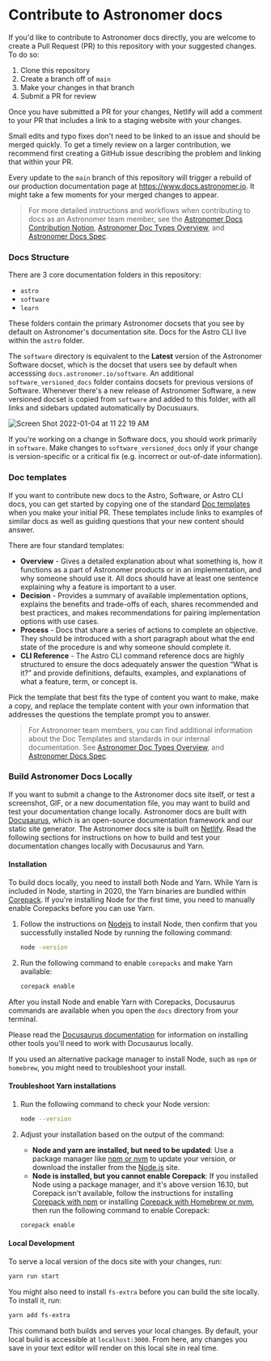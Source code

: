 # Contribute to Astronomer docs

If you'd like to contribute to Astronomer docs directly, you are welcome to create a Pull Request (PR) to this repository with your suggested changes. To do so:

1. Clone this repository
2. Create a branch off of `main`
3. Make your changes in that branch
4. Submit a PR for review

Once you have submitted a PR for your changes, Netlify will add a comment to your PR that includes a link to a staging website with your changes.

Small edits and typo fixes don't need to be linked to an issue and should be merged quickly. To get a timely review on a larger contribution, we recommend first creating a GitHub issue describing the problem and linking that within your PR.

Every update to the `main` branch of this repository will trigger a rebuild of our production documentation page at https://www.docs.astronomer.io. It might take a few moments for your merged changes to appear.

> For more detailed instructions and workflows when contributing to docs as an Astronomer team member, see the [Astronomer Docs Contribution Notion](https://www.notion.so/astronomerio/Contribute-a-Docs-Pull-Request-a3ca9018fdbc4206b120a6d530a8401b), [Astronomer Doc Types Overview](https://www.notion.so/astronomerio/Doc-Types-Overview-1015aeb5fb74457eb366bcc0bcbb63d0?pvs=4), and [Astronomer Docs Spec](https://www.notion.so/astronomerio/Doc-Types-Spec-2a6d3e0332574ddaa5e4d89f99fff5ca?pvs=4).

### Docs Structure

There are 3 core documentation folders in this repository:

- `astro`
- `software`
- `learn`

These folders contain the primary Astronomer docsets that you see by default on Astronomer's documentation site. Docs for the Astro CLI live within the `astro` folder.

The `software` directory is equivalent to the **Latest** version of the Astronomer Software docset, which is the docset that users see by default when accesssing `docs.astronomer.io/software`. An additional `software_versioned_docs` folder contains docsets for previous versions of Software. Whenever there's a new release of Astronomer Software, a new versioned docset is copied from `software` and added to this folder, with all links and sidebars updated automatically by Docusuaurs.

![Screen Shot 2022-01-04 at 11 22 19 AM](https://user-images.githubusercontent.com/74574233/148051957-b739ba42-2fc7-4344-b0a0-4f78881fd68c.png)

If you're working on a change in Software docs, you should work primarily in `software`. Make changes to `software_versioned_docs` only if your change is version-specific or a critical fix (e.g. incorrect or out-of-date information).

### Doc templates

If you want to contribute new docs to the Astro, Software, or Astro CLI docs, you can get started by copying one of the standard [Doc templates](https://github.com/astronomer/docs/blob/main/doc-templates) when you make your initial PR. These templates include links to examples of similar docs as well as guiding questions that your new content should answer.

There are four standard templates:

* **Overview** -  Gives a detailed explanation about what something is, how it functions as a part of Astronomer products or in an implementation, and why someone should use it. All docs should have at least one sentence explaining why a feature is important to a user.
* **Decision** - Provides a summary of available implementation options, explains the benefits and trade-offs of each, shares recommended and best practices, and makes recommendations for pairing implementation options with use cases.
* **Process** -  Docs that share a series of actions to complete an objective. They should be introduced with a short paragraph about what the end state of the procedure is and why someone should complete it.
* **CLI Reference** - The Astro CLI command reference docs are highly structured to ensure the docs adequately answer the question “What is it?” and provide definitions, defaults, examples, and explanations of what a feature, term, or concept is.

Pick the template that best fits the type of content you want to make, make a copy, and replace the template content with your own information that addresses the questions the template prompt you to answer.

> For Astronomer team members, you can find additional information about the Doc Templates and standards in our internal documentation. See [Astronomer Doc Types Overview](https://www.notion.so/astronomerio/Doc-Types-Overview-1015aeb5fb74457eb366bcc0bcbb63d0?pvs=4), and [Astronomer Docs Spec](https://www.notion.so/astronomerio/Doc-Types-Spec-2a6d3e0332574ddaa5e4d89f99fff5ca?pvs=4).

### Build Astronomer Docs Locally

If you want to submit a change to the Astronomer docs site itself, or test a screenshot, GIF, or a new documentation file, you may want to build and test your documentation change locally. Astronomer docs are built with [Docusaurus](https://docusaurus.io/), which is an open-source documentation framework and our static site generator. The Astronomer docs site is built on [Netlify](https://www.netlify.com/). Read the following sections for instructions on how to build and test your documentation changes locally with Docusaurus and Yarn.

#### Installation

To build docs locally, you need to install both Node and Yarn. While Yarn is included in Node, starting in 2020, the Yarn binaries are bundled within [Corepack](https://nodejs.org/api/corepack.html). If you're installing Node for the first time, you need to manually enable Corepacks before you can use Yarn.

1.  Follow the instructions on [Nodejs](https://nodejs.org/en/download/) to install Node, then confirm that you successfully installed Node by running the following command:

    ```sh
    node -version
    ```

2. Run the following command to enable `corepacks` and make Yarn available:

    ```sh
    corepack enable
    ```
After you install Node and enable Yarn with Corepacks, Docusaurus commands are available when you open the `docs` directory from your terminal.

Please read the [Docusaurus documentation](https://docusaurus.io/docs/installation#requirements) for information on installing other tools you'll need to work with Docusaurus locally.

If you used an alternative package manager to install Node, such as `npm` or `homebrew`, you might need to troubleshoot your install.

#### Troubleshoot Yarn installations

1. Run the following command to check your Node version:

    ```sh
    node --version
    ```

2. Adjust your installation based on the output of the command:

    - **Node and yarn are installed, but need to be updated**: Use a package manager like [npm or nvm](https://www.freecodecamp.org/news/how-to-update-node-and-npm-to-the-latest-version/) to update your version, or download the installer from the [Node.js](https://nodejs.org/en/) site.
    - **Node is installed, but you cannot enable Corepack**: If you installed Node using a package manager, and it's above version 16.10, but Corepack isn't available, follow the instructions for installing [Corepack with npm](https://github.com/nodejs/corepack#manual-installs) or installing [Corepack with Homebrew or nvm](https://stackoverflow.com/questions/70082424/command-not-found-corepack-when-installing-yarn-on-node-v17-0-1), then run the following command to enable Corepack:

    ```sh
    corepack enable
    ```

#### Local Development

To serve a local version of the docs site with your changes, run:

```sh
yarn run start
```

You might also need to install `fs-extra` before you can build the site locally. To install it, run:

```sh
yarn add fs-extra
```

This command both builds and serves your local changes. By default, your local build is accessible at `localhost:3000`. From here, any changes you save in your text editor will render on this local site in real time.
